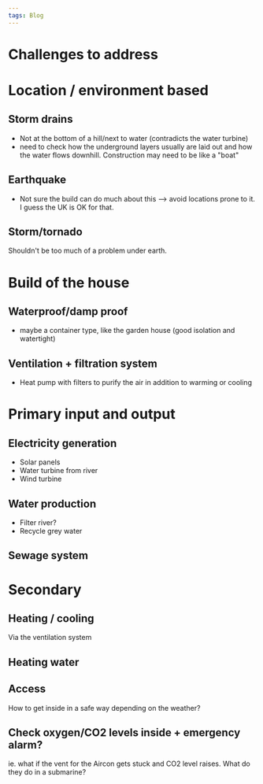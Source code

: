 ```yaml
---
tags: Blog
---
```


# 
# Challenges to address
# Location / environment based

## Storm drains
- Not at the bottom of a hill/next to water (contradicts the water turbine)
- need to check how the underground layers usually are laid out and how the water flows downhill. Construction may need to be like a "boat"

## Earthquake
- Not sure the build can do much about this --> avoid locations prone to it. I guess the UK is OK for that.

## Storm/tornado
Shouldn't be too much of a problem under earth.

# Build of the house
## Waterproof/damp proof
- maybe a container type, like the garden house (good isolation and watertight)

## Ventilation + filtration system
- Heat pump with filters to purify the air in addition to warming or cooling 

# Primary input and output
## Electricity generation
- Solar panels
- Water turbine from river
- Wind turbine
## Water production
- Filter river?
- Recycle grey water
## Sewage system

# Secondary 

## Heating / cooling 
Via the ventilation system 
## Heating water

## Access
How to get inside in a safe way depending on the weather?

## Check oxygen/CO2 levels inside + emergency alarm?
ie. what if the vent for the Aircon gets stuck and CO2 level raises.
What do they do in a submarine?